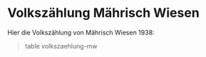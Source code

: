 # Volkszählung Mährisch Wiesen

Hier die Volkszählung von Mährisch Wiesen 1938:

> table volkszaehlung-mw